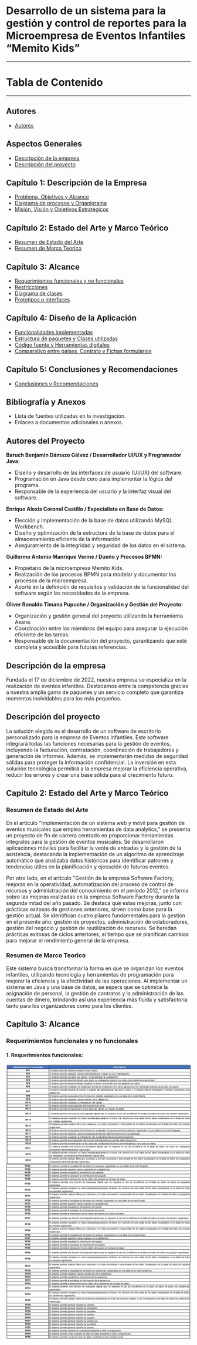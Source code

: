 # Desarrollo de un sistema para la gestión y control de reportes para la Microempresa de Eventos Infantiles “Memito Kids”
---
# Tabla de Contenido
---
## Autores
- [Autores](#autores-del-proyecto)

## Aspectos Generales
- [Descripción de la empresa](#descripción-de-la-empresa)
- [Descripción del proyecto](#descripción-del-proyecto)

## Capítulo 1: Descripción de la Empresa
- [Problema, Objetivos y Alcance](#problema-objetivos-y-alcance)
- [Diagrama de procesos y Organigrama](#diagrama-de-procesos-y-organigrama)
- [Misión, Visión y Objetivos Estratégicos](#misi%C3%B3n-visi%C3%B3n-y-objetivos-estrat%C3%A9gicos)

## Capítulo 2: Estado del Arte y Marco Teórico
- [Resumen de Estado del Arte](#resumen-de-estado-del-arte)
- [Resumen de Marco Teorico](#resumen-de-marco-teorico)

## Capítulo 3: Alcance
- [Requerimientos funcionales y no funcionales](#requerimientos-funcionales-y-no-funcionales)
- [Restricciones](#restricciones)
- [Diagrama de clases](#diagrama-de-clases)
- [Prototipos o interfaces](#prototipos-o-interfaces)

## Capítulo 4: Diseño de la Aplicación
- [Funcionalidades implementadas](#funcionalidades-implementadas)
- [Estructura de paquetes y Clases utilizadas](#estructura-de-paquetes-y-clases-utilizadas)
- [Código fuente y Herramientas digitales](#c%C3%B3digo-fuente-y-herramientas-digitales)
- [Comparativo entre países, Contrato y Fichas formularios](#comparativo-entre-pa%C3%ADses-contrato-y-fichas-formularios)

## Capítulo 5: Conclusiones y Recomendaciones
- [Conclusiones y Recomendaciones](#conclusiones-y-recomendaciones)

## Bibliografía y Anexos
- Lista de fuentes utilizadas en la investigación.
- Enlaces a documentos adicionales o anexos.

## Autores del Proyecto

**Baruch Benjamin Dámazo Gálvez / Desarrollador UI/UX y Programador Java:**
- Diseño y desarrollo de las interfaces de usuario (UI/UX) del software.
- Programación en Java desde cero para implementar la lógica del programa.
- Responsable de la experiencia del usuario y la interfaz visual del software.

**Enrique Alexis Coronel Castillo / Especialista en Base de Datos:**
- Elección y implementación de la base de datos utilizando MySQL Workbench.
- Diseño y optimización de la estructura de la base de datos para el almacenamiento eficiente de la información.
- Aseguramiento de la integridad y seguridad de los datos en el sistema.

**Guillermo Antonio Manrique Verme / Dueño y Procesos BPMN:**
- Propietario de la microempresa Memito Kids.
- Realización de los procesos BPMN para modelar y documentar los procesos de la microempresa.
- Aporte en la definición de requisitos y validación de la funcionalidad del software según las necesidades de la empresa.

**Oliver Ronaldo Timana Pupuche / Organización y Gestión del Proyecto:**
- Organización y gestión general del proyecto utilizando la herramienta Asana.
- Coordinación entre los miembros del equipo para asegurar la ejecución eficiente de las tareas.
- Responsable de la documentación del proyecto, garantizando que esté completa y accesible para futuras referencias.

## Descripción de la empresa
Fundada el 17 de diciembre de 2022, nuestra empresa se especializa en la realización de eventos infantiles. Destacamos entre la competencia gracias a nuestra amplia gama de paquetes y un servicio completo que garantiza momentos inolvidables para los más pequeños.

## Descripción del proyecto
La solución elegida es el desarrollo de un software de escritorio personalizado para la empresa de Eventos Infantiles. Este software integrará todas las funciones necesarias para la gestión de eventos, incluyendo la facturación, contratación, coordinación de trabajadores y generación de informes. Además, se implementarán medidas de seguridad sólidas para proteger la información confidencial. La inversión en esta solución tecnológica permitirá a la empresa mejorar la eficiencia operativa, reducir los errores y crear una base sólida para el crecimiento futuro.

## Capítulo 2: Estado del Arte y Marco Teórico

### Resumen de Estado del Arte
En el artículo "Implementación de un sistema web y móvil para gestión de eventos musicales que emplea herramientas de data analytics," se presenta un proyecto de fin de carrera centrado en proporcionar herramientas integrales para la gestión de eventos musicales. Se desarrollaron aplicaciones móviles para facilitar la venta de entradas y la gestión de la asistencia, destacando la implementación de un algoritmo de aprendizaje automático que analizaba datos históricos para identificar patrones y tendencias útiles en la planificación y ejecución de futuros eventos.

Por otro lado, en el artículo "Gestión de la empresa Software Factory, mejoras en la operatividad, automatización del proceso de control de recursos y administración del conocimiento en el período 2012," se informa sobre las mejoras realizadas en la empresa Software Factory durante la segunda mitad del año pasado. Se destaca que estas mejoras, junto con prácticas exitosas de gestiones anteriores, sirven como base para la gestión actual. Se identifican cuatro pilares fundamentales para la gestión en el presente año: gestión de proyectos, administración de colaboradores, gestión del negocio y gestión de reutilización de recursos. Se heredan prácticas exitosas de ciclos anteriores, al tiempo que se planifican cambios para mejorar el rendimiento general de la empresa.

### Resumen de Marco Teorico
Este sistema busca transformar la forma en que se organizan los eventos infantiles, utilizando tecnología y herramientas de programación para mejorar la eficiencia y la efectividad de las operaciones. Al implementar un sistema en Java y una base de datos, se espera que se optimice la asignación de personal, la gestión de contratos y la administración de las cuentas de dinero, brindando así una experiencia más fluida y satisfactoria tanto para los organizadores como para los clientes.

## Capítulo 3: Alcance

### Requerimientos funcionales y no funcionales

#### 1. Requerimientos funcionales:
<img align="center" src="img_tablacontenido/requerimientos/RF-PARTE1.jpg" alt="Imagen"/>

<img align="center" src="img_tablacontenido/requerimientos/RF-PARTE2.jpg" alt="Imagen"/>

<img align="center" src="img_tablacontenido/requerimientos/RF-PARTE3.jpg" alt="Imagen"/>

